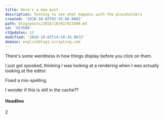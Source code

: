 ```yaml
---
title: Here's a new post
description: Testing to see what happens with the placeholders
created: '2018-10-03T02:35:00.008Z'
path: blog/posts/2018/10/02/023500.md
id: '023500'
ctUpdates: 12
modified: '2018-10-03T14:58:34.967Z'
domain: englishblog1.scripting.com
---
```

There's some weirdness in how things display before you click on them.

I just got spooked, thinking I was looking at a rendering when I was actually looking at the editor.

Fixed a mis-spelling.

I wonder if this is still in the cache??

#### Headline

2